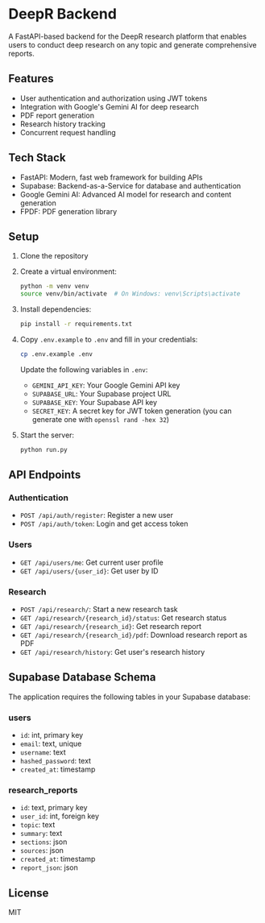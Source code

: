 # DeepR Backend

A FastAPI-based backend for the DeepR research platform that enables users to conduct deep research on any topic and generate comprehensive reports.

## Features

- User authentication and authorization using JWT tokens
- Integration with Google's Gemini AI for deep research
- PDF report generation
- Research history tracking
- Concurrent request handling

## Tech Stack

- FastAPI: Modern, fast web framework for building APIs
- Supabase: Backend-as-a-Service for database and authentication
- Google Gemini AI: Advanced AI model for research and content generation
- FPDF: PDF generation library

## Setup

1. Clone the repository
2. Create a virtual environment:
   ```bash
   python -m venv venv
   source venv/bin/activate  # On Windows: venv\Scripts\activate
   ```
3. Install dependencies:
   ```bash
   pip install -r requirements.txt
   ```
4. Copy `.env.example` to `.env` and fill in your credentials:
   ```bash
   cp .env.example .env
   ```
   Update the following variables in `.env`:
   - `GEMINI_API_KEY`: Your Google Gemini API key
   - `SUPABASE_URL`: Your Supabase project URL
   - `SUPABASE_KEY`: Your Supabase API key
   - `SECRET_KEY`: A secret key for JWT token generation (you can generate one with `openssl rand -hex 32`)

5. Start the server:
   ```bash
   python run.py
   ```

## API Endpoints

### Authentication
- `POST /api/auth/register`: Register a new user
- `POST /api/auth/token`: Login and get access token

### Users
- `GET /api/users/me`: Get current user profile
- `GET /api/users/{user_id}`: Get user by ID

### Research
- `POST /api/research/`: Start a new research task
- `GET /api/research/{research_id}/status`: Get research status
- `GET /api/research/{research_id}`: Get research report
- `GET /api/research/{research_id}/pdf`: Download research report as PDF
- `GET /api/research/history`: Get user's research history

## Supabase Database Schema

The application requires the following tables in your Supabase database:

### users
- `id`: int, primary key
- `email`: text, unique
- `username`: text
- `hashed_password`: text
- `created_at`: timestamp

### research_reports
- `id`: text, primary key
- `user_id`: int, foreign key
- `topic`: text
- `summary`: text
- `sections`: json
- `sources`: json
- `created_at`: timestamp
- `report_json`: json

## License

MIT 